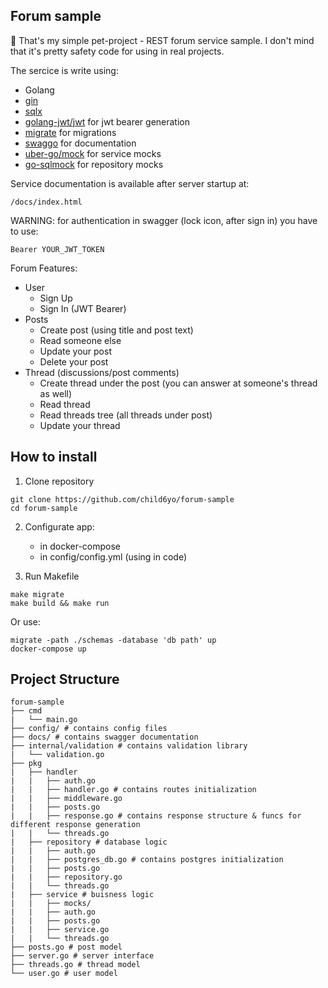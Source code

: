## Forum sample

👋
That's my simple pet-project - REST forum service sample.
I don't mind that it's pretty safety code for using in real projects.

The sercice is write using:
- Golang
- [gin](https://github.com/gin-gonic/gin)
- [sqlx](https://github.com/jmoiron/sqlx)
- [golang-jwt/jwt](https://github.com/golang-jwt/jwt/) for jwt bearer generation
- [migrate](https://github.com/golang-migrate/migrate) for migrations
- [swaggo](https://github.com/swaggo/swag) for documentation
- [uber-go/mock](https://github.com/uber-go/mock) for service mocks
- [go-sqlmock](https://github.com/DATA-DOG/go-sqlmock) for repository mocks

Service documentation is available after server startup at:
```
/docs/index.html
```
WARNING: for authentication in swagger (lock icon, after sign in) you have to use:
```
Bearer YOUR_JWT_TOKEN
```

Forum Features:
- User
  - Sign Up
  - Sign In (JWT Bearer)
- Posts
  - Create post (using title and post text)
  - Read someone else
  - Update your post
  - Delete your post
- Thread (discussions/post comments)
  - Create thread under the post (you can answer at someone's thread as well)
  - Read thread
  - Read threads tree (all threads under post)
  - Update your thread

## How to install
1. Clone repository
```
git clone https://github.com/child6yo/forum-sample
cd forum-sample
```

2. Configurate app:
   - in docker-compose
   - in config/config.yml (using in code)
     
3. Run Makefile
```
make migrate
make build && make run
```
Or use:
```
migrate -path ./schemas -database 'db path' up
docker-compose up
```

## Project Structure

```
forum-sample
├── cmd
|   └── main.go
├── config/ # contains config files
├── docs/ # contains swagger documentation
├── internal/validation # contains validation library
|   └── validation.go
├── pkg
|   ├── handler
|   |   ├── auth.go
|   |   ├── handler.go # contains routes initialization
|   |   ├── middleware.go
|   |   ├── posts.go
|   |   ├── response.go # contains response structure & funcs for different response generation
|   |   └── threads.go
|   ├── repository # database logic
|   |   ├── auth.go
|   |   ├── postgres_db.go # contains postgres initialization
|   |   ├── posts.go
|   |   ├── repository.go
|   |   └── threads.go
|   ├── service # buisness logic
|   |   ├── mocks/
|   |   ├── auth.go
|   |   ├── posts.go
|   |   ├── service.go
|   |   └── threads.go
├── posts.go # post model
├── server.go # server interface
├── threads.go # thread model
└── user.go # user model
```
